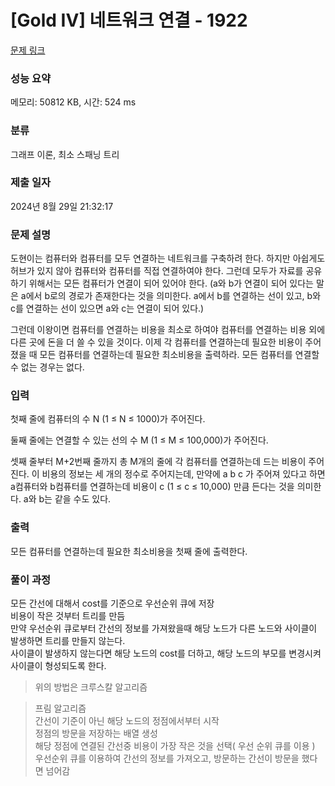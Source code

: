 # [Gold IV] 네트워크 연결 - 1922 

[문제 링크](https://www.acmicpc.net/problem/1922) 

### 성능 요약

메모리: 50812 KB, 시간: 524 ms

### 분류

그래프 이론, 최소 스패닝 트리

### 제출 일자

2024년 8월 29일 21:32:17

### 문제 설명

<p>도현이는 컴퓨터와 컴퓨터를 모두 연결하는 네트워크를 구축하려 한다. 하지만 아쉽게도 허브가 있지 않아 컴퓨터와 컴퓨터를 직접 연결하여야 한다. 그런데 모두가 자료를 공유하기 위해서는 모든 컴퓨터가 연결이 되어 있어야 한다. (a와 b가 연결이 되어 있다는 말은 a에서 b로의 경로가 존재한다는 것을 의미한다. a에서 b를 연결하는 선이 있고, b와 c를 연결하는 선이 있으면 a와 c는 연결이 되어 있다.)</p>

<p>그런데 이왕이면 컴퓨터를 연결하는 비용을 최소로 하여야 컴퓨터를 연결하는 비용 외에 다른 곳에 돈을 더 쓸 수 있을 것이다. 이제 각 컴퓨터를 연결하는데 필요한 비용이 주어졌을 때 모든 컴퓨터를 연결하는데 필요한 최소비용을 출력하라. 모든 컴퓨터를 연결할 수 없는 경우는 없다.</p>

### 입력 

 <p>첫째 줄에 컴퓨터의 수 N (1 ≤ N ≤ 1000)가 주어진다.</p>

<p>둘째 줄에는 연결할 수 있는 선의 수 M (1 ≤ M ≤ 100,000)가 주어진다.</p>

<p>셋째 줄부터 M+2번째 줄까지 총 M개의 줄에 각 컴퓨터를 연결하는데 드는 비용이 주어진다. 이 비용의 정보는 세 개의 정수로 주어지는데, 만약에 a b c 가 주어져 있다고 하면 a컴퓨터와 b컴퓨터를 연결하는데 비용이 c (1 ≤ c ≤ 10,000) 만큼 든다는 것을 의미한다. a와 b는 같을 수도 있다.</p>

### 출력 

 <p>모든 컴퓨터를 연결하는데 필요한 최소비용을 첫째 줄에 출력한다.</p>

### 풀이 과정

모든 간선에 대해서 cost를 기준으로 우선순위 큐에 저장<br>
비용이 작은 것부터 트리를 만듬<br>
만약 우선순위 큐로부터 간선의 정보를 가져왔을때 해당 노드가 다른 노드와 사이클이 발생하면 트리를 만들지 않는다.<br>
사이클이 발생하지 않는다면 해당 노드의 cost를 더하고, 해당 노드의 부모를 변경시켜 사이클이 형성되도록 한다.

> 위의 방법은 크루스칼 알고리즘

> 프림 알고리즘<br>
간선이 기준이 아닌 해당 노드의 정점에서부터 시작<br>
정점의 방문을 저장하는 배열 생성<br>
해당 정점에 연결된 간선중 비용이 가장 작은 것을 선택( 우선 순위 큐를 이용 )<br>
우선순위 큐를 이용하여 간선의 정보를 가져오고, 방문하는 간선이 방문을 했다면 넘어감